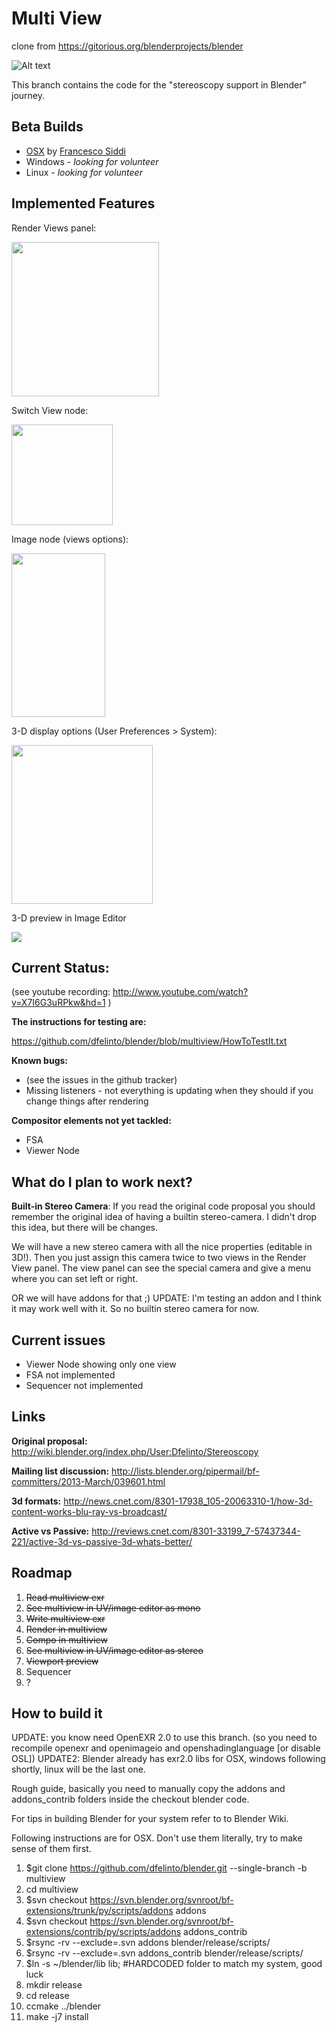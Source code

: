 Multi View
==========
clone from https://gitorious.org/blenderprojects/blender

![Alt text](http://wiki.blender.org/uploads/0/0d/Dev-Stereoscopy-MirroredSample.png "BMW model by Mike Pan")

This branch contains the code for the "stereoscopy support in Blender" journey.

Beta Builds
-----------
* [OSX](http://graphicall.org/1047) by [Francesco Siddi](http://twitter.com/fsiddi)
* Windows - *looking for volunteer*
* Linux - *looking for volunteer*

Implemented Features
-----------
Render Views panel:

<img src="http://dalaifelinto.com/ftp/multiview/multiview_panel.jpg" alt="" width="235.5px" height="247.5px"/>

Switch View node:

<img src="http://dalaifelinto.com/ftp/multiview/multiview_switchview.jpg" alt="" width="161.5px" height="161px"/>

Image node (views options):

<img src="http://dalaifelinto.com/ftp/multiview/multiview_imagenode.jpg" alt="" width="150px" height="262px"/>

3-D display options (User Preferences > System):

<img src="http://dalaifelinto.com/ftp/multiview/multiview_stereodisplay.jpg" alt="" width="225.5px" height="253.5px"/>

3-D preview in Image Editor

<img src="http://dalaifelinto.com/ftp/multiview/multiview_stereo_imageeditor.jpg"/>

Current Status:
---------------
(see youtube recording: http://www.youtube.com/watch?v=X7I6G3uRPkw&hd=1 )

**The instructions for testing are:**

https://github.com/dfelinto/blender/blob/multiview/HowToTestIt.txt

**Known bugs:**
* (see the issues in the github tracker)
* Missing listeners - not everything is updating when they should if you change things after rendering

**Compositor elements not yet tackled:**
* FSA
* Viewer Node

What do I plan to work next?
--------------------------------------

**Built-in Stereo Camera**:
If you read the original code proposal you should remember the original idea of having a builtin stereo-camera.
I didn't drop this idea, but there will be changes.

We will have a new stereo camera with all the nice properties (editable in 3D!).
Then you just assign this camera twice to two views in the Render View panel. The view panel can see the special camera and
give a menu where you can set left or right.

OR we will have addons for that ;)
UPDATE: I'm testing an addon and I think it may work well with it. So no builtin stereo camera for now.


Current issues
--------------------------
* Viewer Node showing only one view
* FSA not implemented
* Sequencer not implemented

Links
-----
**Original proposal:** http://wiki.blender.org/index.php/User:Dfelinto/Stereoscopy

**Mailing list discussion:**
http://lists.blender.org/pipermail/bf-committers/2013-March/039601.html

**3d formats:**
http://news.cnet.com/8301-17938_105-20063310-1/how-3d-content-works-blu-ray-vs-broadcast/

**Active vs Passive:**
http://reviews.cnet.com/8301-33199_7-57437344-221/active-3d-vs-passive-3d-whats-better/

Roadmap
-------
 1. ~~Read multiview exr~~
 2. ~~See multiview in UV/image editor as mono~~
 3. ~~Write multiview exr~~
 4. ~~Render in multiview~~
 5. ~~Compo in multiview~~
 6. ~~See multiview in UV/image editor as stereo~~
 7. ~~Viewport preview~~
 8. Sequencer
 9. ?

How to build it
---------------
UPDATE: you know need OpenEXR 2.0 to use this branch.
(so you need to recompile openexr and openimageio and openshadinglanguage [or disable OSL])
UPDATE2: Blender already has exr2.0 libs for OSX, windows following shortly, linux will be the last one.

Rough guide, basically you need to manually copy the addons and addons_contrib folders inside the checkout blender code.

For tips in building Blender for your system refer to to Blender Wiki.

Following instructions are for OSX. Don't use them literally, try to make sense of them first.

 1. $git clone https://github.com/dfelinto/blender.git --single-branch -b multiview
 2. cd multiview
 3. $svn checkout https://svn.blender.org/svnroot/bf-extensions/trunk/py/scripts/addons addons
 4. $svn checkout https://svn.blender.org/svnroot/bf-extensions/contrib/py/scripts/addons addons_contrib
 5. $rsync -rv --exclude=.svn addons blender/release/scripts/
 6. $rsync -rv --exclude=.svn addons_contrib blender/release/scripts/
 7. $ln -s ~/blender/lib lib; #HARDCODED folder to match my system, good luck
 8. mkdir release
 9. cd release
 10. ccmake ../blender
 11. make -j7 install
